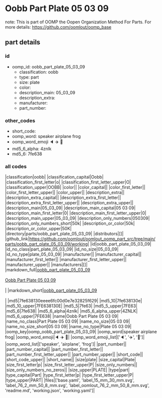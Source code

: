 # Oobb Part Plate 05 03 09  

note: This is part of OOMP the Oopen Organization Method For Parts. For more details: https://github.com/oomlout/oomp_base

##  part details





### id
* oomp_id: oobb_part_plate_05_03_09
  * classification: oobb
  * type: part
  * size: plate
  * color: 
  * description_main: 05_03_09
  * description_extra: 
  * manufacturer: 
  * part_number: 

### other_codes
* short_code: 
* oomp_word: speaker airplane frog
* oomp_word_emoji :speaker: :airplane: :frog:
* md5_6_alpha: 4znlk
* md5_6: 7fe638

### all codes 
|classification|oobb|
|classification_capital|Oobb|
|classification_first_letter|o|
|classification_first_letter_upper|O|
|classification_upper|OOBB|
|color||
|color_capital||
|color_first_letter||
|color_first_letter_upper||
|color_upper||
|description_extra||
|description_extra_capital||
|description_extra_first_letter||
|description_extra_first_letter_upper||
|description_extra_upper||
|description_main|05_03_09|
|description_main_capital|05 03 09|
|description_main_first_letter|0|
|description_main_first_letter_upper|0|
|description_main_upper|05_03_09|
|description_only_numbers|050309|
|description_only_numbers_short|50k|
|description_or_color|50k|
|description_or_color_upper|50K|
|directory|parts/oobb_part_plate_05_03_09|
|distributors|[]|
|github_link|https://github.com/oomlout/oomlout_oomp_part_src/tree/main/parts/oobb_part_plate_05_03_09/working|
|id|oobb_part_plate_05_03_09|
|id_no_class|part_plate_05_03_09|
|id_no_size|05_03_09|
|id_no_type|plate_05_03_09|
|manufacturer||
|manufacturer_capital||
|manufacturer_first_letter||
|manufacturer_first_letter_upper||
|manufacturer_upper||
|manufacturers|[]|
|markdown_full|[oobb_part_plate_05_03_09](https://github.com/oomlout/oomlout_oomp_part_src/tree/main/parts/oobb_part_plate_05_03_09/working)<br>[](https://github.com/oomlout/oomlout_oomp_part_src/tree/main/parts/oobb_part_plate_05_03_09/working)<br>[Oobb Part Plate 05 03 09](https://github.com/oomlout/oomlout_oomp_part_src/tree/main/parts/oobb_part_plate_05_03_09/working)<br><br>|
|markdown_short|[oobb_part_plate_05_03_09](https://github.com/oomlout/oomlout_oomp_part_src/tree/main/parts/oobb_part_plate_05_03_09/working)<br><br>|
|md5|7fe638130eeee6fc00d0e7e32825f629|
|md5_10|7fe638130e|
|md5_10_upper|7FE638130E|
|md5_5|7fe63|
|md5_5_upper|7FE63|
|md5_6|7fe638|
|md5_6_alpha|4znlk|
|md5_6_alpha_upper|4ZNLK|
|md5_6_upper|7FE638|
|name|Oobb Part Plate 05 03 09|
|name_no_class|Part Plate 05 03 09|
|name_no_size|05 03 09|
|name_no_size_short|05 03 09|
|name_no_type|Plate 05 03 09|
|oomp_key|oomp_oobb_part_plate_05_03_09|
|oomp_word|speaker airplane frog|
|oomp_word_emoji|:speaker: :airplane: :frog:|
|oomp_word_emoji_list|[':speaker:', ':airplane:', ':frog:']|
|oomp_word_list|['speaker', 'airplane', 'frog']|
|part_number||
|part_number_capital||
|part_number_first_letter||
|part_number_first_letter_upper||
|part_number_upper||
|short_code||
|short_code_upper||
|short_name||
|size|plate|
|size_capital|Plate|
|size_first_letter|p|
|size_first_letter_upper|P|
|size_only_numbers||
|size_only_numbers_no_zeros||
|size_upper|PLATE|
|type|part|
|type_capital|Part|
|type_first_letter|p|
|type_first_letter_upper|P|
|type_upper|PART|
|files|['base.yaml', 'label_15_mm_30_mm.svg', 'label_76_2_mm_50_8_mm.svg', 'label_oomlout_76_2_mm_50_8_mm.svg', 'readme.md', 'working.json', 'working.yaml']|
